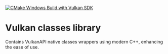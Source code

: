 [![CMake Windows Build with Vulkan SDK](https://github.com/OleksandrHlebov/vulkan-classes/actions/workflows/main.yml/badge.svg?branch=master)](https://github.com/OleksandrHlebov/vulkan-classes/actions/workflows/main.yml)

# Vulkan classes library

Contains VulkanAPI native classes wrappers using modern C++, enhancing the ease of use.
